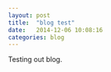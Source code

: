 ```yaml
---
layout: post
title:  "blog test"
date:   2014-12-06 10:08:16
categories: blog
---
```

Testing out blog.
